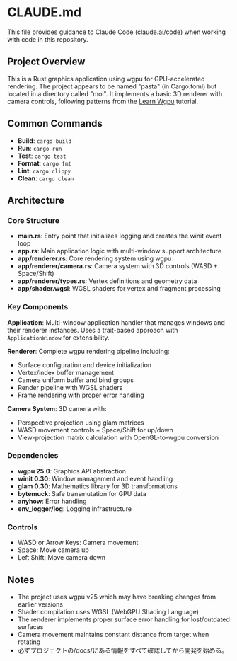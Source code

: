 # CLAUDE.md

This file provides guidance to Claude Code (claude.ai/code) when working with code in this repository.

## Project Overview

This is a Rust graphics application using wgpu for GPU-accelerated rendering. The project appears to be named "pasta" (in Cargo.toml) but located in a directory called "mol". It implements a basic 3D renderer with camera controls, following patterns from the [Learn Wgpu](https://sotrh.github.io/learn-wgpu/) tutorial.

## Common Commands

- **Build**: `cargo build`
- **Run**: `cargo run`
- **Test**: `cargo test`
- **Format**: `cargo fmt`
- **Lint**: `cargo clippy`
- **Clean**: `cargo clean`

## Architecture

### Core Structure
- **main.rs**: Entry point that initializes logging and creates the winit event loop
- **app.rs**: Main application logic with multi-window support architecture
- **app/renderer.rs**: Core rendering system using wgpu
- **app/renderer/camera.rs**: Camera system with 3D controls (WASD + Space/Shift)
- **app/renderer/types.rs**: Vertex definitions and geometry data
- **app/shader.wgsl**: WGSL shaders for vertex and fragment processing

### Key Components

**Application**: Multi-window application handler that manages windows and their renderer instances. Uses a trait-based approach with `ApplicationWindow` for extensibility.

**Renderer**: Complete wgpu rendering pipeline including:
- Surface configuration and device initialization
- Vertex/index buffer management
- Camera uniform buffer and bind groups
- Render pipeline with WGSL shaders
- Frame rendering with proper error handling

**Camera System**: 3D camera with:
- Perspective projection using glam matrices
- WASD movement controls + Space/Shift for up/down
- View-projection matrix calculation with OpenGL-to-wgpu conversion

### Dependencies
- **wgpu 25.0**: Graphics API abstraction
- **winit 0.30**: Window management and event handling
- **glam 0.30**: Mathematics library for 3D transformations
- **bytemuck**: Safe transmutation for GPU data
- **anyhow**: Error handling
- **env_logger/log**: Logging infrastructure

### Controls
- WASD or Arrow Keys: Camera movement
- Space: Move camera up
- Left Shift: Move camera down

## Notes

- The project uses wgpu v25 which may have breaking changes from earlier versions
- Shader compilation uses WGSL (WebGPU Shading Language)
- The renderer implements proper surface error handling for lost/outdated surfaces
- Camera movement maintains constant distance from target when rotating
- 必ずプロジェクトの/docs/にある情報をすべて確認してから開発を始める。
